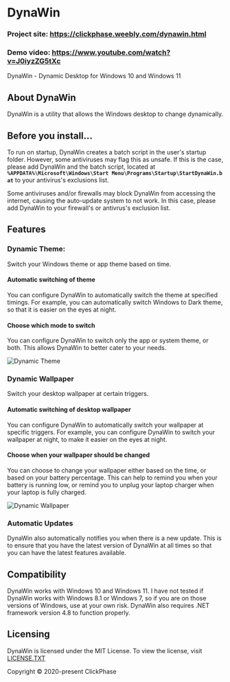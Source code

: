# DynaWin

### Project site: https://clickphase.weebly.com/dynawin.html
### Demo video: https://www.youtube.com/watch?v=J0iyzZG5tXc

DynaWin - Dynamic Desktop for Windows 10 and Windows 11

## About DynaWin

DynaWin is a utility that allows the Windows desktop to change dynamically.

## Before you install...
To run on startup, DynaWin creates a batch script in the user's startup folder. However, some antiviruses may flag this as unsafe. If this is the case, please add DynaWin and the batch script, located at **<code>%APPDATA%\Microsoft\Windows\Start&nbsp;Menu\Programs\Startup\StartDynaWin.bat</code>** to your antivirus's exclusions list.
     
Some antiviruses and/or firewalls may block DynaWin from accessing the internet, causing the auto-update system to not work. In this case, please add DynaWin to your firewall's or antivrus's exclusion list.

## Features

### Dynamic Theme:
Switch your Windows theme or app theme based on time.

#### Automatic switching of theme

You can configure DynaWin to automatically switch the theme at specified timings. For example, you can automatically switch Windows to Dark theme, so that it is easier on the eyes at night.

#### Choose which mode to switch
You can configure DynaWin to switch only the app or system theme, or both. This allows DynaWin to better cater to your needs.

![Dynamic Theme](https://i.imgur.com/fiCZUw4.png)

### Dynamic Wallpaper
Switch your desktop wallpaper at certain triggers.

#### Automatic switching of desktop wallpaper
You can configure DynaWin to automatically switch your wallpaper at specific triggers. For example, you can configure DynaWin to switch your wallpaper at night, to make it easier on the eyes at night.

#### Choose when your wallpaper should be changed
You can choose to change your wallpaper either based on the time, or based on your battery percentage. This can help to remind you when your battery is running low, or remind you to unplug your laptop charger when your laptop is fully charged.

![Dynamic Wallpaper](https://i.imgur.com/iBwCU13.png)

### Automatic Updates
DynaWin also automatically notifies you when there is a new update. This is to ensure that you have the latest version of DynaWin at all times so that you can have the latest features available.

## Compatibility
DynaWin works with Windows 10 and Windows 11. I have not tested if DynaWin works with Windows 8.1 or Windows 7, so if you are on those versions of Windows, use at your own risk. DynaWin also requires .NET framework version 4.8 to function properly.

## Licensing

DynaWin is licensed under the MIT License. To view the license, visit [LICENSE.TXT](https://github.com/Apollo199999999/DynaWin/blob/main/LICENSE.txt)

Copyright © 2020-present ClickPhase 
